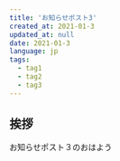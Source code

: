 ```yaml
---
title: 'お知らせポスト3'
created_at: 2021-01-3
updated_at: null
date: 2021-01-3
language: jp
tags:
  - tag1
  - tag2
  - tag3
---
```


## 挨拶

お知らせポスト３のおはよう
